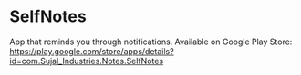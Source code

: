 # SelfNotes
App that reminds you through notifications.
Available on Google Play Store: https://play.google.com/store/apps/details?id=com.Sujal_Industries.Notes.SelfNotes
